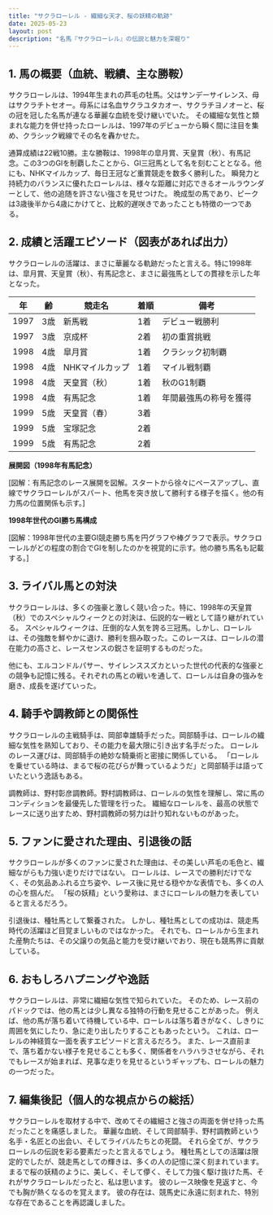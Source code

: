 ```yaml
---
title: "サクラローレル - 繊細な天才、桜の妖精の軌跡"
date: 2025-05-23
layout: post
description: "名馬『サクラローレル』の伝説と魅力を深堀り"
---
```


## 1. 馬の概要（血統、戦績、主な勝鞍）

サクラローレルは、1994年生まれの芦毛の牡馬。父はサンデーサイレンス、母はサクラチトセオー。母系には名血サクラユタカオー、サクラチヨノオーと、桜の冠を冠した名馬が連なる華麗な血統を受け継いでいた。  その繊細な気性と類まれな能力を併せ持ったローレルは、1997年のデビューから瞬く間に注目を集め、クラシック戦線でその名を轟かせた。

通算成績は22戦10勝。主な勝鞍は、1998年の皐月賞、天皇賞（秋）、有馬記念。この3つのGIを制覇したことから、GI三冠馬として名を刻むこととなる。他にも、NHKマイルカップ、毎日王冠など重賞競走を数多く勝利した。  瞬発力と持続力のバランスに優れたローレルは、様々な距離に対応できるオールラウンダーとして、他の追随を許さない強さを見せつけた。  晩成型の馬であり、ピークは3歳後半から4歳にかけてと、比較的遅咲きであったことも特徴の一つである。



## 2. 成績と活躍エピソード（図表があれば出力）

サクラローレルの活躍は、まさに華麗なる軌跡だったと言える。特に1998年は、皐月賞、天皇賞（秋）、有馬記念と、まさに最強馬としての貫禄を示した年となった。

| 年 | 齢 | 競走名 | 着順 | 備考 |
|---|---|---|---|---|
| 1997 | 3歳 | 新馬戦 | 1着 | デビュー戦勝利 |
| 1997 | 3歳 | 京成杯 | 2着 | 初の重賞挑戦 |
| 1998 | 4歳 | 皐月賞 | 1着 | クラシック初制覇 |
| 1998 | 4歳 | NHKマイルカップ | 1着 | マイル戦制覇 |
| 1998 | 4歳 | 天皇賞（秋） | 1着 | 秋のG1制覇 |
| 1998 | 4歳 | 有馬記念 | 1着 | 年間最強馬の称号を獲得 |
| 1999 | 5歳 | 天皇賞（春） | 3着 |  |
| 1999 | 5歳 | 宝塚記念 | 2着 |  |
| 1999 | 5歳 | 有馬記念 | 2着 |  |


**展開図（1998年有馬記念）**

[図解：有馬記念のレース展開を図解。スタートから徐々にペースアップし、直線でサクラローレルがスパート、他馬を突き放して勝利する様子を描く。他の有力馬の位置関係も示す。]

**1998年世代のGI勝ち馬構成**

[図解：1998年世代の主要GI競走勝ち馬を円グラフや棒グラフで表示。サクラローレルがどの程度の割合でGIを制したのかを視覚的に示す。他の勝ち馬名も記載する。]


## 3. ライバル馬との対決

サクラローレルは、多くの強豪と激しく競い合った。特に、1998年の天皇賞（秋）でのスペシャルウィークとの対決は、伝説的な一戦として語り継がれている。  スペシャルウィークは、圧倒的な人気を誇る三冠馬。しかし、ローレルは、その強敵を鮮やかに退け、勝利を掴み取った。このレースは、ローレルの潜在能力の高さと、レースセンスの鋭さを証明するものだった。

他にも、エルコンドルパサー、サイレンススズカといった世代の代表的な強豪との競争も記憶に残る。それぞれの馬との戦いを通して、ローレルは自身の強みを磨き、成長を遂げていった。


## 4. 騎手や調教師との関係性

サクラローレルの主戦騎手は、岡部幸雄騎手だった。岡部騎手は、ローレルの繊細な気性を熟知しており、その能力を最大限に引き出す名手だった。  ローレルのレース運びは、岡部騎手の絶妙な騎乗術と密接に関係している。  「ローレルを乗せている時は、まるで桜の花びらが舞っているようだ」と岡部騎手は語っていたという逸話もある。

調教師は、野村彰彦調教師。野村調教師は、ローレルの気性を理解し、常に馬のコンディションを最優先した管理を行った。  繊細なローレルを、最高の状態でレースに送り出すため、野村調教師の努力は計り知れないものがあった。


## 5. ファンに愛された理由、引退後の話

サクラローレルが多くのファンに愛された理由は、その美しい芦毛の毛色と、繊細ながらも力強い走りだけではない。  ローレルは、レースでの勝利だけでなく、その気品あふれる立ち姿や、レース後に見せる穏やかな表情でも、多くの人の心を掴んだ。  「桜の妖精」という愛称は、まさにローレルの魅力を表していると言えるだろう。

引退後は、種牡馬として繋養された。  しかし、種牡馬としての成功は、競走馬時代の活躍ほど目覚ましいものではなかった。  それでも、ローレルから生まれた産駒たちは、その父譲りの気品と能力を受け継いでおり、現在も競馬界に貢献している。


## 6. おもしろハプニングや逸話

サクラローレルは、非常に繊細な気性で知られていた。  そのため、レース前のパドックでは、他の馬とは少し異なる独特の行動を見せることがあった。  例えば、他の馬が落ち着いて待機している中、ローレルは落ち着きがなく、しきりに周囲を気にしたり、急に走り出したりすることもあったという。  これは、ローレルの神経質な一面を表すエピソードと言えるだろう。  また、レース直前まで、落ち着かない様子を見せることも多く、関係者をハラハラさせながら、それでもレースが始まれば、見事な走りを見せるというギャップも、ローレルの魅力の一つだった。


## 7. 編集後記（個人的な視点からの総括）

サクラローレルを取材する中で、改めてその繊細さと強さの両面を併せ持った馬だったことを痛感しました。  華麗な血統、そして岡部騎手、野村調教師という名手・名匠との出会い、そしてライバルたちとの死闘。  それら全てが、サクラローレルの伝説を彩る要素だったと言えるでしょう。  種牡馬としての活躍は限定的でしたが、競走馬としての輝きは、多くの人の記憶に深く刻まれています。  まるで桜の妖精のように、美しく、そして儚く、そして力強く駆け抜けた馬、それがサクラローレルだったと、私は思います。  彼のレース映像を見返すと、今でも胸が熱くなるのを覚えます。  彼の存在は、競馬史に永遠に刻まれた、特別な存在であることを再認識しました。

